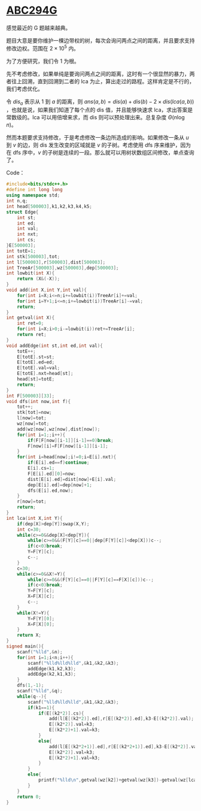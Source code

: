 # [ABC294G](https://www.luogu.com.cn/problem/AT_abc294_g)   

感觉最近的 G 题越来越典。   

题目大意是要你维护一棵边带权的树，每次会询问两点之间的距离，并且要求支持修改边权。范围在 $2\times 10^5$ 内。   

为了方便研究，我们令 $1$ 为根。

先不考虑修改，如果单纯是要询问两点之间的距离，这时有一个很显然的暴力，两者往上回溯，直到回溯到二者的 lca 为止，算出走过的路程。这样肯定是不行的，我们考虑优化。   

令 $dis_a$ 表示从 $1$ 到 $a$ 的距离，则 $ans(a,b)=dis(a)+dis(b)-2\times dis(lca(a,b))$ ，也就是说，如果我们知道了每个点的 dis 值，并且能够快速求 lca，求出答案是常数级的。lca 可以用倍增来求，而 dis 则可以预处理出来。总复杂度 $\Theta(n\log n)$。

然而本题要求支持修改，于是考虑修改一条边所造成的影响。如果修改一条从 $u$ 到 $v$ 的边，则 dis 发生改变的区域就是 $v$ 的子树。考虑使用 dfs 序来维护，因为在 dfs 序中，$v$ 的子树是连续的一段。那么就可以用树状数组区间修改，单点查询了。   

Code： 

```cpp
#include<bits/stdc++.h>
#define int long long
using namespace std;
int n,q;
int head[500003],k1,k2,k3,k4,k5;
struct Edge{
	int st;
	int ed;
	int val;
	int nxt;
	int cs;
}E[500003];
int totE=1;
int stk[500003],tot;
int l[500003],r[500003],dist[500003];
int TreeAr[500003],wz[500003],dep[500003];
int lowbit(int X){
	return (X&(-X));
}
void add(int X,int Y,int val){
	for(int i=X;i<=n;i+=lowbit(i))TreeAr[i]+=val;
	for(int i=Y+1;i<=n;i+=lowbit(i))TreeAr[i]-=val;
	return;
}
int getval(int X){
	int ret=0;
	for(int i=X;i>0;i-=lowbit(i))ret+=TreeAr[i];
	return ret;
}
void addEdge(int st,int ed,int val){
	totE++;
	E[totE].st=st;
	E[totE].ed=ed;
	E[totE].val=val;
	E[totE].nxt=head[st];
	head[st]=totE;
	return;
}
int F[500003][33];
void dfs(int now,int f){
	tot++;
	stk[tot]=now;
	l[now]=tot;
	wz[now]=tot;
	add(wz[now],wz[now],dist[now]);
	for(int i=1;;i++){
		if(F[F[now][i-1]][i-1]==0)break;
		F[now][i]=F[F[now][i-1]][i-1];
	}
	for(int i=head[now];i!=0;i=E[i].nxt){
		if(E[i].ed==f)continue;
		E[i].cs=1;
		F[E[i].ed][0]=now;
		dist[E[i].ed]=dist[now]+E[i].val;
		dep[E[i].ed]=dep[now]+1;
		dfs(E[i].ed,now);
	}
	r[now]=tot;
	return;
}
int lca(int X,int Y){
	if(dep[X]>dep[Y])swap(X,Y);
	int c=30;
	while(c>=0&&dep[X]<dep[Y]){
		while(c>=0&&(F[Y][c]==0||dep[F[Y][c]]<dep[X]))c--;
		if(c<0)break;
		Y=F[Y][c];
		c--;
	}
	c=30;
	while(c>=0&&X!=Y){
		while(c>=0&&(F[Y][c]==0||F[Y][c]==F[X][c]))c--;
		if(c<0)break;
		Y=F[Y][c];
		X=F[X][c];
		c--;
	}
	while(X!=Y){
		Y=F[Y][0];
		X=F[X][0];
	}
	return X;
}
signed main(){
	scanf("%lld",&n);
	for(int i=1;i<n;i++){
		scanf("%lld%lld%lld",&k1,&k2,&k3);
		addEdge(k1,k2,k3);
		addEdge(k2,k1,k3);
	}
	dfs(1,-1);
	scanf("%lld",&q);
	while(q--){
		scanf("%lld%lld%lld",&k1,&k2,&k3);
		if(k1==1){
			if(E[(k2*2)].cs){
				add(l[E[(k2*2)].ed],r[E[(k2*2)].ed],k3-E[(k2*2)].val);
				E[(k2*2)].val=k3;
				E[(k2*2)+1].val=k3;
			}
			else{
				add(l[E[(k2*2+1)].ed],r[E[(k2*2+1)].ed],k3-E[(k2*2)].val);
				E[(k2*2)].val=k3;
				E[(k2*2)+1].val=k3;
			}
		}
		else{
			printf("%lld\n",getval(wz[k2])+getval(wz[k3])-getval(wz[lca(k2,k3)])*2);
		}
	}
	return 0;
}
```